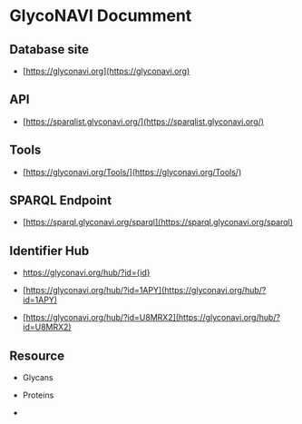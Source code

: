 # GlycoNAVI Documment

## Database site

* [https://glyconavi.org](https://glyconavi.org)

## API

* [https://sparqlist.glyconavi.org/](https://sparqlist.glyconavi.org/)

## Tools

* [https://glyconavi.org/Tools/](https://glyconavi.org/Tools/)

## SPARQL Endpoint

* [https://sparql.glyconavi.org/sparql](https://sparql.glyconavi.org/sparql)

## Identifier Hub

* https://glyconavi.org/hub/?id={id}

 * [https://glyconavi.org/hub/?id=1APY](https://glyconavi.org/hub/?id=1APY)
 * [https://glyconavi.org/hub/?id=U8MRX2](https://glyconavi.org/hub/?id=U8MRX2)

## Resource

* Glycans

* Proteins

* 


